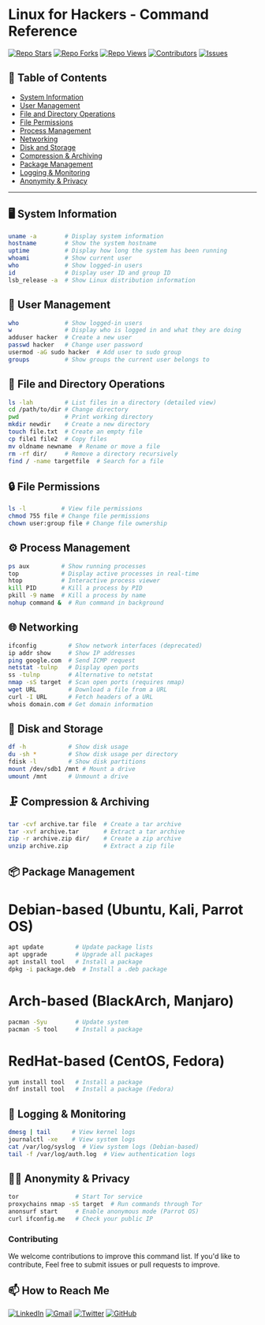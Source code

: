 # Linux for Hackers - Command Reference

[![Repo Stars](https://img.shields.io/github/stars/cyb3ralpha/linuxcommands?style=for-the-badge)](https://github.com/cyb3ralpha/linuxcommands/)
[![Repo Forks](https://img.shields.io/github/forks/cyb3ralpha/linuxcommands?style=for-the-badge)](https://github.com/cyb3ralpha/linuxcommands/)
[![Repo Views](https://komarev.com/ghpvc/?username=cyb3ralpha&repo=linuxcommands&color=blue&style=for-the-badge)](https://github.com/cyb3ralpha/linuxcommands)
[![Contributors](https://img.shields.io/github/contributors/cyb3ralpha/linuxcommands?style=for-the-badge)](https://github.com/cyb3ralpha/linuxcommands/graphs/contributors)
[![Issues](https://img.shields.io/github/issues/cyb3ralpha/linuxcommands?style=for-the-badge)](https://github.com/cyb3ralpha/linuxcommands/issues)

## 📌 Table of Contents
- [System Information](#system-information)
- [User Management](#user-management)
- [File and Directory Operations](#file-and-directory-operations)
- [File Permissions](#file-permissions)
- [Process Management](#process-management)
- [Networking](#networking)
- [Disk and Storage](#disk-and-storage)
- [Compression & Archiving](#compression--archiving)
- [Package Management](#package-management)
- [Logging & Monitoring](#logging--monitoring)
- [Anonymity & Privacy](#anonymity--privacy)

---

## 🖥️ System Information
```bash
uname -a        # Display system information
hostname        # Show the system hostname
uptime          # Display how long the system has been running
whoami          # Show current user
who             # Show logged-in users
id              # Display user ID and group ID
lsb_release -a  # Show Linux distribution information
```
## 👤 User Management
```bash
who             # Show logged-in users
w               # Display who is logged in and what they are doing
adduser hacker  # Create a new user
passwd hacker   # Change user password
usermod -aG sudo hacker  # Add user to sudo group
groups          # Show groups the current user belongs to
```
## 📂 File and Directory Operations
```bash
ls -lah         # List files in a directory (detailed view)
cd /path/to/dir # Change directory
pwd             # Print working directory
mkdir newdir    # Create a new directory
touch file.txt  # Create an empty file
cp file1 file2  # Copy files
mv oldname newname  # Rename or move a file
rm -rf dir/     # Remove a directory recursively
find / -name targetfile  # Search for a file
```
## 🔒 File Permissions
```bash
ls -l          # View file permissions
chmod 755 file # Change file permissions
chown user:group file # Change file ownership
```

## ⚙️ Process Management
```bash
ps aux         # Show running processes
top            # Display active processes in real-time
htop           # Interactive process viewer
kill PID       # Kill a process by PID
pkill -9 name  # Kill a process by name
nohup command &  # Run command in background
```
## 🌐 Networking
```bash
ifconfig         # Show network interfaces (deprecated)
ip addr show     # Show IP addresses
ping google.com  # Send ICMP request
netstat -tulnp   # Display open ports
ss -tulnp        # Alternative to netstat
nmap -sS target  # Scan open ports (requires nmap)
wget URL         # Download a file from a URL
curl -I URL      # Fetch headers of a URL
whois domain.com # Get domain information
```
## 💾 Disk and Storage
```bash
df -h            # Show disk usage
du -sh *         # Show disk usage per directory
fdisk -l         # Show disk partitions
mount /dev/sdb1 /mnt # Mount a drive
umount /mnt      # Unmount a drive
```
## 🗜️ Compression & Archiving
```bash
tar -cvf archive.tar file  # Create a tar archive
tar -xvf archive.tar       # Extract a tar archive
zip -r archive.zip dir/    # Create a zip archive
unzip archive.zip          # Extract a zip file
```
## 📦 Package Management
# Debian-based (Ubuntu, Kali, Parrot OS)
```bash
apt update         # Update package lists
apt upgrade        # Upgrade all packages
apt install tool   # Install a package
dpkg -i package.deb  # Install a .deb package
```
# Arch-based (BlackArch, Manjaro)
```bash
pacman -Syu        # Update system
pacman -S tool     # Install a package
```
# RedHat-based (CentOS, Fedora)
```bash
yum install tool   # Install a package
dnf install tool   # Install a package (Fedora)
```
## 📜 Logging & Monitoring
```bash
dmesg | tail      # View kernel logs
journalctl -xe    # View system logs
cat /var/log/syslog  # View system logs (Debian-based)
tail -f /var/log/auth.log  # View authentication logs
```
## 🕵️‍♂️ Anonymity & Privacy
```bash
tor                # Start Tor service
proxychains nmap -sS target  # Run commands through Tor
anonsurf start     # Enable anonymous mode (Parrot OS)
curl ifconfig.me   # Check your public IP
```
### Contributing
We welcome contributions to improve this command list. If you'd like to contribute, Feel free to submit issues or pull requests to improve.

## 📫 How to Reach Me

[![LinkedIn](https://img.shields.io/badge/LinkedIn-0077B5?style=for-the-badge&logo=linkedin&logoColor=white)](https://linkedin.com/in/abdullahismail)
[![Gmail](https://img.shields.io/badge/Gmail-D14836?style=for-the-badge&logo=gmail&logoColor=white)](mailto:ab5875176@gmail.com)
[![Twitter](https://img.shields.io/badge/Twitter-1DA1F2?style=for-the-badge&logo=twitter&logoColor=white)](https://twitter.com/cyb3ralpha)
[![GitHub](https://img.shields.io/badge/GitHub-100000?style=for-the-badge&logo=github&logoColor=white)](https://github.com/cyb3ralpha)
